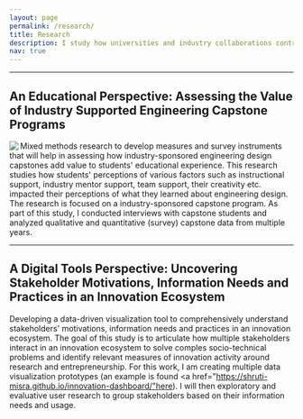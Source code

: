 ```yaml
---
layout: page
permalink: /research/
title: Research
description: I study how universities and industry collaborations contribute to innovation ecosystem.
nav: true
---
```


<hr>

## An Educational Perspective: Assessing the Value of Industry Supported Engineering Capstone Programs

<img align="left" src="{{ site.baseurl }}/assets/img/engr_design_process.jpg">

Mixed methods research to develop measures and survey instruments that will help in assessing how industry-sponsored engineering design capstones add value to students' educational experience. This research studies how students' perceptions of various factors such as instructional support, industry mentor support, team support, their creativity etc. impacted their perceptions of what they learned about engineering design. The research is focused on a industry-sponsored capstone program. As part of this study, I conducted interviews with capstone students and analyzed qualitative and quantitative (survey) capstone data from multiple years. 

<hr>

## A Digital Tools Perspective: Uncovering Stakeholder Motivations, Information Needs and Practices in an Innovation Ecosystem

Developing a data-driven visualization tool to comprehensively understand stakeholders' motivations, information needs and practices in an innovation ecosystem. The goal of this study is to articulate how multiple stakeholders interact in an innovation ecosystem to solve comples socio-technical problems and identify relevant measures of innovation activity around research and entrepreneurship. For this work, I am creating multiple data visualization prototypes (an example is found <a href="https://shruti-misra.github.io/innovation-dashboard/"here</a>). I will then exploratory and evaluative user research to group stakeholders based on their information needs and usage. 
